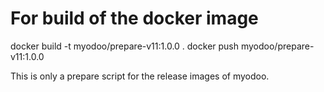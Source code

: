 # For build of the docker image
docker build -t myodoo/prepare-v11:1.0.0 .
docker push myodoo/prepare-v11:1.0.0

This is only a prepare script for the release images of myodoo.
